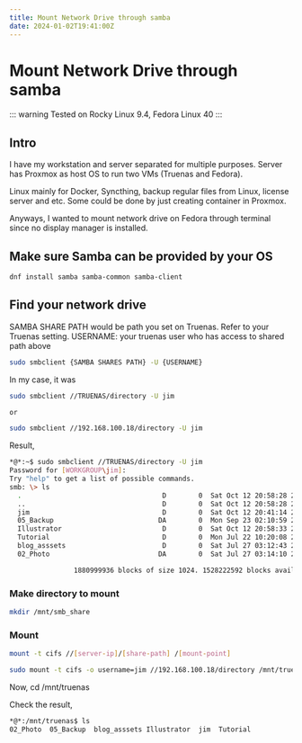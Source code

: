```yaml
---
title: Mount Network Drive through samba
date: 2024-01-02T19:41:00Z
---
```


# Mount Network Drive through samba

::: warning
Tested on Rocky Linux 9.4, Fedora Linux 40
:::


## Intro

I have my workstation and server separated for multiple purposes. Server has Proxmox as host OS to run two VMs (Truenas and Fedora). 

Linux mainly for Docker, Syncthing, backup regular files from Linux, license server and etc. Some could be done by just creating container in Proxmox. 

Anyways, I wanted to mount network drive on Fedora through terminal since no display manager is installed.


## Make sure Samba can be provided by your OS

```bash
dnf install samba samba-common samba-client
```


## Find your network drive

SAMBA SHARE PATH would be path you set on Truenas. Refer to your Truenas setting.
USERNAME: your truenas user who has access to shared path above


```bash
sudo smbclient {SAMBA SHARES PATH} -U {USERNAME}
```

In my case, it was

```bash
sudo smbclient //TRUENAS/directory -U jim

or

sudo smbclient //192.168.100.18/directory -U jim
```

Result,

```bash
*@*:~$ sudo smbclient //TRUENAS/directory -U jim
Password for [WORKGROUP\jim]:
Try "help" to get a list of possible commands.
smb: \> ls
  .                                   D        0  Sat Oct 12 20:58:28 2024
  ..                                  D        0  Sat Oct 12 20:58:28 2024
  jim                                 D        0  Sat Oct 12 20:41:14 2024
  05_Backup                          DA        0  Mon Sep 23 02:10:59 2024
  Illustrator                         D        0  Sat Oct 12 20:58:33 2024
  Tutorial                            D        0  Mon Jul 22 10:20:08 2024
  blog_asssets                        D        0  Sat Jul 27 03:12:43 2024
  02_Photo                           DA        0  Sat Jul 27 03:14:10 2024

                1880999936 blocks of size 1024. 1528222592 blocks available
```

### Make directory to mount

```bash
mkdir /mnt/smb_share
```

### Mount


```bash
mount -t cifs //[server-ip]/[share-path] /[mount-point]
```

```bash
sudo mount -t cifs -o username=jim //192.168.100.18/directory /mnt/truenas
```

Now, cd /mnt/truenas

Check the result,

```bash
*@*:/mnt/truenas$ ls
02_Photo  05_Backup  blog_asssets Illustrator  jim  Tutorial
```